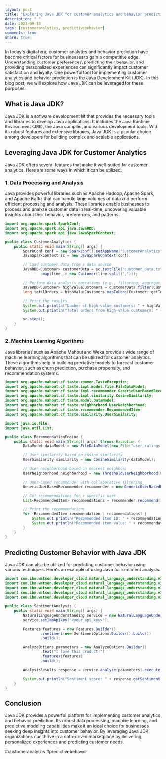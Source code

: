 ```yaml
---
layout: post
title: "Exploring Java JDK for customer analytics and behavior prediction"
description: " "
date: 2023-09-13
tags: [customeranalytics, predictivebehavior]
comments: true
share: true
---
```


In today's digital era, customer analytics and behavior prediction have become critical factors for businesses to gain a competitive edge. Understanding customer preferences, predicting their behavior, and providing personalized experiences can significantly impact customer satisfaction and loyalty. One powerful tool for implementing customer analytics and behavior prediction is the Java Development Kit (JDK). In this blog post, we will explore how Java JDK can be leveraged for these purposes.

## What is Java JDK?

Java JDK is a software development kit that provides the necessary tools and libraries to develop Java applications. It includes the Java Runtime Environment (JRE), the Java compiler, and various development tools. With its robust features and extensive libraries, Java JDK is a popular choice among developers for building complex and scalable applications.

## Leveraging Java JDK for Customer Analytics

Java JDK offers several features that make it well-suited for customer analytics. Here are some ways in which it can be utilized:

### 1. Data Processing and Analysis

Java provides powerful libraries such as Apache Hadoop, Apache Spark, and Apache Kafka that can handle large volumes of data and perform efficient processing and analysis. These libraries enable businesses to process and analyze customer data in real-time, uncovering valuable insights about their behavior, preferences, and patterns.

```java
import org.apache.spark.SparkConf;
import org.apache.spark.api.java.JavaRDD;
import org.apache.spark.api.java.JavaSparkContext;

public class CustomerAnalytics {
    public static void main(String[] args) {
        SparkConf conf = new SparkConf().setAppName("CustomerAnalytics").setMaster("local");
        JavaSparkContext sc = new JavaSparkContext(conf);

        // Load customer data from a data source
        JavaRDD<Customer> customerData = sc.textFile("customer_data.txt")
                .map(line -> new Customer(line.split(",")));

        // Perform data analysis operations (e.g., filtering, aggregation)
        JavaRDD<Customer> highValueCustomers = customerData.filter(Customer::isHighValueCustomer);
        long totalOrders = highValueCustomers.mapToLong(Customer::getTotalOrders).sum();

        // Print the results
        System.out.println("Number of high-value customers: " + highValueCustomers.count());
        System.out.println("Total orders from high-value customers: " + totalOrders);

        sc.stop();
    }
}
```

### 2. Machine Learning Algorithms

Java libraries such as Apache Mahout and Weka provide a wide range of machine learning algorithms that can be utilized for customer analytics. These algorithms help in building predictive models to forecast customer behavior, such as churn prediction, purchase propensity, and recommendation systems.

```java
import org.apache.mahout.cf.taste.common.TasteException;
import org.apache.mahout.cf.taste.impl.model.file.FileDataModel;
import org.apache.mahout.cf.taste.impl.recommender.GenericUserBasedRecommender;
import org.apache.mahout.cf.taste.impl.similarity.CosineSimilarity;
import org.apache.mahout.cf.taste.model.DataModel;
import org.apache.mahout.cf.taste.neighborhood.UserNeighborhood;
import org.apache.mahout.cf.taste.recommender.RecommendedItem;
import org.apache.mahout.cf.taste.similarity.UserSimilarity;

import java.io.File;
import java.util.List;

public class RecommendationEngine {
    public static void main(String[] args) throws Exception {
        DataModel dataModel = new FileDataModel(new File("user_ratings.csv"));

        // User similarity based on cosine similarity
        UserSimilarity similarity = new CosineSimilarity(dataModel);

        // User neighborhood based on nearest neighbors
        UserNeighborhood neighborhood = new ThresholdUserNeighborhood(0.1, similarity, dataModel);

        // User-based recommender with collaborative filtering
        GenericUserBasedRecommender recommender = new GenericUserBasedRecommender(dataModel, neighborhood, similarity);

        // Get recommendations for a specific user
        List<RecommendedItem> recommendations = recommender.recommend(12345, 5);

        // Print the recommendations
        for (RecommendedItem recommendation : recommendations) {
            System.out.println("Recommended item ID: " + recommendation.getItemID());
            System.out.println("Recommended item value: " + recommendation.getValue());
        }
    }
}
```

## Predicting Customer Behavior with Java JDK

Java JDK can also be utilized for predicting customer behavior using various techniques. Here's an example of using Java for sentiment analysis:

```java
import com.ibm.watson.developer_cloud.natural_language_understanding.v1.model.AnalysisResults;
import com.ibm.watson.developer_cloud.natural_language_understanding.v1.NaturalLanguageUnderstanding;
import com.ibm.watson.developer_cloud.natural_language_understanding.v1.model.AnalyzeOptions;
import com.ibm.watson.developer_cloud.natural_language_understanding.v1.model.Features;
import com.ibm.watson.developer_cloud.natural_language_understanding.v1.model.SentimentOptions;

public class SentimentAnalysis {
    public static void main(String[] args) {
        NaturalLanguageUnderstanding service = new NaturalLanguageUnderstanding("2019-07-12");
        service.setIamApikey("<your_api_key>");

        Features features = new Features.Builder()
                .sentiment(new SentimentOptions.Builder().build())
                .build();

        AnalyzeOptions parameters = new AnalyzeOptions.Builder()
                .text("I love this product!")
                .features(features)
                .build();

        AnalysisResults response = service.analyze(parameters).execute();

        System.out.println("Sentiment score: " + response.getSentiment().getDocument().getScore());
    }
}
```

## Conclusion

Java JDK provides a powerful platform for implementing customer analytics and behavior prediction. Its robust data processing, machine learning, and predictive modeling capabilities make it an ideal choice for businesses seeking deep insights into customer behavior. By leveraging Java JDK, organizations can thrive in a data-driven marketplace by delivering personalized experiences and predicting customer needs.

#customeranalytics #predictivebehavior